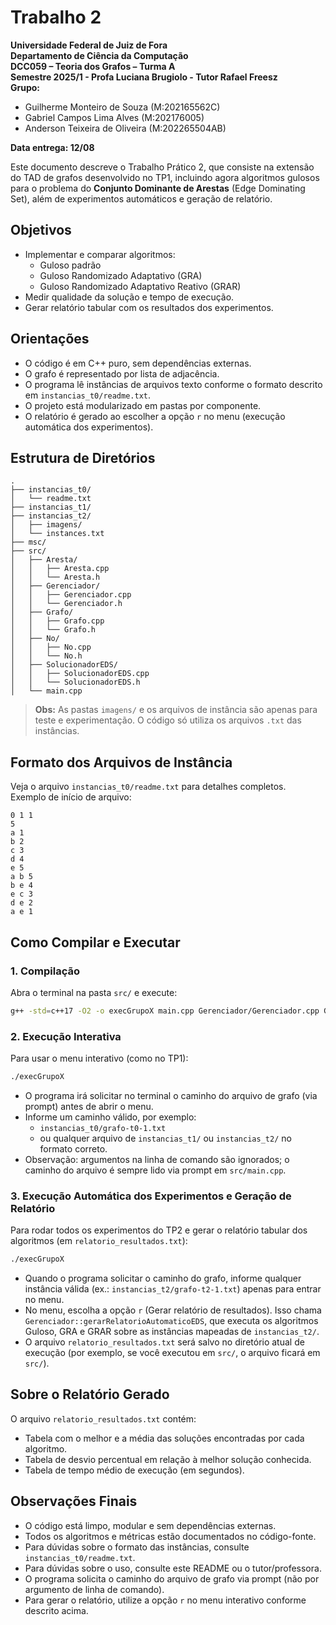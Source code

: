 # Trabalho 2
**Universidade Federal de Juiz de Fora**  
**Departamento de Ciência da Computação**  
**DCC059 – Teoria dos Grafos – Turma A**  
**Semestre 2025/1 - Profa Luciana Brugiolo - Tutor Rafael Freesz**  
**Grupo:**
- Guilherme Monteiro de Souza (M:202165562C)
- Gabriel Campos Lima Alves (M:202176005)
- Anderson Teixeira de Oliveira (M:202265504AB)

**Data entrega: 12/08**

Este documento descreve o Trabalho Prático 2, que consiste na extensão do TAD de grafos desenvolvido no TP1, incluindo agora algoritmos gulosos para o problema do **Conjunto Dominante de Arestas** (Edge Dominating Set), além de experimentos automáticos e geração de relatório.

## Objetivos

- Implementar e comparar algoritmos:
  - Guloso padrão
  - Guloso Randomizado Adaptativo (GRA)
  - Guloso Randomizado Adaptativo Reativo (GRAR)
- Medir qualidade da solução e tempo de execução.
- Gerar relatório tabular com os resultados dos experimentos.

## Orientações

- O código é em C++ puro, sem dependências externas.
- O grafo é representado por lista de adjacência.
- O programa lê instâncias de arquivos texto conforme o formato descrito em `instancias_t0/readme.txt`.
- O projeto está modularizado em pastas por componente.
- O relatório é gerado ao escolher a opção `r` no menu (execução automática dos experimentos).

## Estrutura de Diretórios

```
.
├── instancias_t0/
│   └── readme.txt
├── instancias_t1/
├── instancias_t2/
│   ├── imagens/
│   └── instances.txt
├── msc/
├── src/
│   ├── Aresta/
│   │   ├── Aresta.cpp
│   │   └── Aresta.h
│   ├── Gerenciador/
│   │   ├── Gerenciador.cpp
│   │   └── Gerenciador.h
│   ├── Grafo/
│   │   ├── Grafo.cpp
│   │   └── Grafo.h
│   ├── No/
│   │   ├── No.cpp
│   │   └── No.h
│   ├── SolucionadorEDS/
│   │   ├── SolucionadorEDS.cpp
│   │   └── SolucionadorEDS.h
│   └── main.cpp
```
> **Obs:** As pastas `imagens/` e os arquivos de instância são apenas para teste e experimentação. O código só utiliza os arquivos `.txt` das instâncias.

## Formato dos Arquivos de Instância

Veja o arquivo `instancias_t0/readme.txt` para detalhes completos.  
Exemplo de início de arquivo:
```
0 1 1
5
a 1
b 2
c 3
d 4
e 5
a b 5
b e 4
e c 3
d e 2
a e 1
```

## Como Compilar e Executar

### 1. Compilação

Abra o terminal na pasta `src/` e execute:

```bash
g++ -std=c++17 -O2 -o execGrupoX main.cpp Gerenciador/Gerenciador.cpp Grafo/Grafo.cpp No/No.cpp Aresta/Aresta.cpp SolucionadorEDS/SolucionadorEDS.cpp
```

### 2. Execução Interativa

Para usar o menu interativo (como no TP1):

```bash
./execGrupoX
```
- O programa irá solicitar no terminal o caminho do arquivo de grafo (via prompt) antes de abrir o menu.
- Informe um caminho válido, por exemplo:
  - `instancias_t0/grafo-t0-1.txt`
  - ou qualquer arquivo de `instancias_t1/` ou `instancias_t2/` no formato correto.
- Observação: argumentos na linha de comando são ignorados; o caminho do arquivo é sempre lido via prompt em `src/main.cpp`.

### 3. Execução Automática dos Experimentos e Geração de Relatório

Para rodar todos os experimentos do TP2 e gerar o relatório tabular dos algoritmos (em `relatorio_resultados.txt`):

```bash
./execGrupoX
```
- Quando o programa solicitar o caminho do grafo, informe qualquer instância válida (ex.: `instancias_t2/grafo-t2-1.txt`) apenas para entrar no menu.
- No menu, escolha a opção `r` (Gerar relatório de resultados). Isso chama `Gerenciador::gerarRelatorioAutomaticoEDS`, que executa os algoritmos Guloso, GRA e GRAR sobre as instâncias mapeadas de `instancias_t2/`.
- O arquivo `relatorio_resultados.txt` será salvo no diretório atual de execução (por exemplo, se você executou em `src/`, o arquivo ficará em `src/`).

## Sobre o Relatório Gerado

O arquivo `relatorio_resultados.txt` contém:
- Tabela com o melhor e a média das soluções encontradas por cada algoritmo.
- Tabela de desvio percentual em relação à melhor solução conhecida.
- Tabela de tempo médio de execução (em segundos).

## Observações Finais

- O código está limpo, modular e sem dependências externas.
- Todos os algoritmos e métricas estão documentados no código-fonte.
- Para dúvidas sobre o formato das instâncias, consulte `instancias_t0/readme.txt`.
- Para dúvidas sobre o uso, consulte este README ou o tutor/professora.
- O programa solicita o caminho do arquivo de grafo via prompt (não por argumento de linha de comando).
- Para gerar o relatório, utilize a opção `r` no menu interativo conforme descrito acima.
